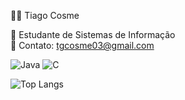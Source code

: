 👨‍💻 Tiago Cosme

📌 Estudante de Sistemas de Informação  
📧 Contato: tgcosme03@gmail.com


![Java](https://img.shields.io/badge/Java-000000?style=for-the-badge&logo=openjdk&logoColor=white)
![C](https://img.shields.io/badge/C-000000?style=for-the-badge&logo=c&logoColor=00599C)


![Top Langs](https://github-readme-stats.vercel.app/api/top-langs/?username=tiagocosme1&layout=compact&theme=dark&hide_border=true)
